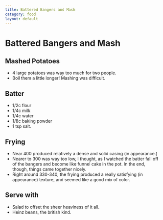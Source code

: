 ```yaml
---
title: Battered Bangers and Mash
category: food
layout: default
---
```


# Battered Bangers and Mash

## Mashed Potatoes
* 4 large potatoes was way too much for two people.
* Boil them a little longer! Mashing was difficult.

## Batter
* 1/2c flour
* 1/4c milk
* 1/4c water
* 1/8c baking powder
* 1 tsp salt.

## Frying
* Near 400 produced relatively a dense and solid casing (in appearance.)
* Nearer to 300 was way too low, I thought, as I watched the batter fall off of the bangers and become like funnel cake in the pot. In the end, though, things came together nicely.
* Right around 330-340, the frying produced a really satisfying (in appearance) texture, and seemed like a good mix of color.

## Serve with
* Salad to offset the sheer heaviness of it all.
* Heinz beans, the british kind.
